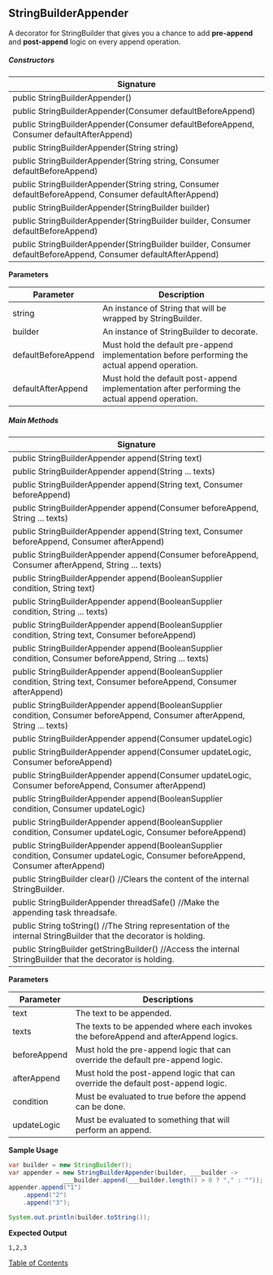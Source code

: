 ##  StringBuilderAppender
A decorator for StringBuilder that gives you a chance to add **pre-append** and **post-append** logic on every append operation.

##### Constructors

| Signature |
|---------|
| public StringBuilderAppender() |
| public StringBuilderAppender(Consumer<StringBuilder> defaultBeforeAppend) |
| public StringBuilderAppender(Consumer<StringBuilder> defaultBeforeAppend, Consumer<StringBuilder> defaultAfterAppend) |
| public StringBuilderAppender(String string) |
| public StringBuilderAppender(String string, Consumer<StringBuilder> defaultBeforeAppend) |
| public StringBuilderAppender(String string, Consumer<StringBuilder> defaultBeforeAppend, Consumer<StringBuilder> defaultAfterAppend) |
| public StringBuilderAppender(StringBuilder builder) |
| public StringBuilderAppender(StringBuilder builder, Consumer<StringBuilder> defaultBeforeAppend) |
| public StringBuilderAppender(StringBuilder builder, Consumer<StringBuilder> defaultBeforeAppend, Consumer<StringBuilder> defaultAfterAppend) |

**Parameters**

| Parameter | Description                               |
| --------- | ----------------------------------------- |
| string | An instance of String that will be wrapped by StringBuilder. |
| builder   | An instance of StringBuilder to decorate. |
| defaultBeforeAppend | Must hold the default pre-append implementation before performing the actual append operation. |
| defaultAfterAppend | Must hold the default post-append implementation after performing the actual append operation. |

##### Main Methods

| Signature |
|--------|
| public StringBuilderAppender append(String text) |
| public StringBuilderAppender append(String ... texts) |
| public StringBuilderAppender append(String text, Consumer<StringBuilder> beforeAppend) |
| public StringBuilderAppender append(Consumer<StringBuilder> beforeAppend, String ... texts) |
| public StringBuilderAppender append(String text, Consumer<StringBuilder> beforeAppend, Consumer<StringBuilder> afterAppend) |
| public StringBuilderAppender append(Consumer<StringBuilder> beforeAppend, Consumer<StringBuilder> afterAppend, String ... texts) |
| public StringBuilderAppender append(BooleanSupplier condition, String text) |
| public StringBuilderAppender append(BooleanSupplier condition, String ... texts) |
| public StringBuilderAppender append(BooleanSupplier condition, String text, Consumer<StringBuilder> beforeAppend) |
| public StringBuilderAppender append(BooleanSupplier condition, Consumer<StringBuilder> beforeAppend, String ... texts) |
| public StringBuilderAppender append(BooleanSupplier condition, String text, Consumer<StringBuilder> beforeAppend,                                 Consumer<StringBuilder> afterAppend) |
| public StringBuilderAppender append(BooleanSupplier condition, Consumer<StringBuilder> beforeAppend, Consumer<StringBuilder> afterAppend, String ... texts) |
| public StringBuilderAppender append(Consumer<StringBuilder> updateLogic) |
| public StringBuilderAppender append(Consumer<StringBuilder> updateLogic, Consumer<StringBuilder> beforeAppend) |
| public StringBuilderAppender append(Consumer<StringBuilder> updateLogic, Consumer<StringBuilder> beforeAppend,                                     Consumer<StringBuilder> afterAppend) |
| public StringBuilderAppender append(BooleanSupplier condition, Consumer<StringBuilder> updateLogic) |
| public StringBuilderAppender append(BooleanSupplier condition, Consumer<StringBuilder> updateLogic, Consumer<StringBuilder> beforeAppend) |
| public StringBuilderAppender append(BooleanSupplier condition, Consumer<StringBuilder> updateLogic, Consumer<StringBuilder> beforeAppend, Consumer<StringBuilder> afterAppend) |
| public StringBuilder clear() //Clears the content of the internal StringBuilder. |
| public StringBuilderAppender threadSafe() //Make the appending task threadsafe. |
| public String toString() //The String representation of the internal StringBuilder that the decorator is holding. |
| public StringBuilder getStringBuilder() //Access the internal StringBuilder that the decorator is holding. |

**Parameters**

| Parameter | Descriptions              |
| --------- | ------------------------- |
| text      | The text to be appended. |
| texts | The texts to be appended where each invokes the beforeAppend and afterAppend logics. |
| beforeAppend | Must hold the pre-append logic that can override the default pre-append logic. |
| afterAppend | Must hold the post-append logic that can override the default post-append logic. |
| condition | Must be evaluated to true before the append can be done. |
| updateLogic | Must be evaluated to something that will perform an append. |

**Sample Usage**

```java
var builder = new StringBuilder();
var appender = new StringBuilderAppender(builder, ___builder -> 
               ___builder.append(___builder.length() > 0 ? "," : ""));
appender.append("1")
    .append("2")
    .append("3");

System.out.println(builder.toString());
```

**Expected Output**

```
1,2,3
```

[Table of Contents](USER_GUIDE_TOC.md)

